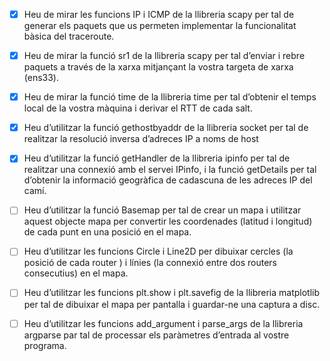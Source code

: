 - [x] Heu de mirar les funcions IP i ICMP de la llibreria scapy per tal de generar els paquets que
us permeten implementar la funcionalitat bàsica del traceroute.

- [x] Heu de mirar la funció sr1 de la llibreria scapy per tal d’enviar i rebre paquets a través de la xarxa mitjançant la vostra targeta de xarxa (ens33).

- [x] Heu de mirar la funció time de la llibreria time per tal d’obtenir el temps local de la vostra
màquina i derivar el RTT de cada salt.

- [x] Heu d’utilitzar la funció gethostbyaddr de la llibreria socket per tal de realitzar la resolució inversa d’adreces IP a noms de host

- [x] Heu d’utilitzar la funció getHandler de la llibreria ipinfo per tal de realitzar una connexió amb el servei IPinfo, i la funció getDetails per tal d’obtenir la informació geogràfica de cadascuna de les adreces IP del camí.

- [ ] Heu d’utilitzar la funció Basemap per tal de crear un mapa i utilitzar aquest objecte mapa per convertir les coordenades (latitud i longitud) de cada punt en una posició en el mapa.

- [ ] Heu d’utilitzar les funcions Circle i Line2D per dibuixar cercles (la posició de cada router ) i línies (la connexió entre dos routers consecutius) en el mapa.

-  [ ] Heu d’utilitzar les funcions plt.show i plt.savefig de la llibreria matplotlib per tal de dibuixar el mapa per pantalla i guardar-ne una captura a disc.

- [ ] Heu d’utilitzar les funcions add_argument i parse_args de la llibreria argparse par tal de processar els paràmetres d’entrada al vostre programa.